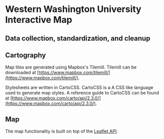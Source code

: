 # Western Washington University Interactive Map

## Data collection, standardization, and cleanup

## Cartography

Map tiles are generated using Mapbox's Tilemill.  Tilemill can be downloaded at [https://www.mapbox.com/tilemill/](https://www.mapbox.com/tilemill/).

Stylesheets are written in CartoCSS.  CartoCSS is a A CSS like language used to generate map styles.  A reference guide to CartoCSS can be found at [https://www.mapbox.com/carto/api/2.3.0/](https://www.mapbox.com/carto/api/2.3.0/).

## Map

The map functionality is built on top of the [Leaflet API](http://leafletjs.com/).
